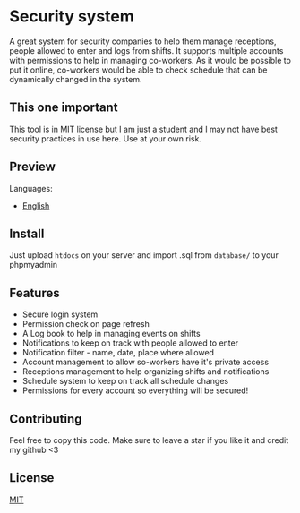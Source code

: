 # Security system
A great system for security companies to help them manage receptions, people allowed to enter and logs from shifts. It supports multiple accounts with permissions to help in managing co-workers. As it would be possible to put it online, co-workers would be able to check schedule that can be dynamically changed in the system. 

## This one important

This tool is in MIT license but I am just a student and I may not have best security practices in use here. Use at your own risk.

## Preview
Languages:
* [English](https://mblazejczyk.github.io/security-system/)

## Install

Just upload `htdocs` on your server and import .sql from `database/` to your phpmyadmin

## Features

* Secure login system
* Permission check on page refresh
* A Log book to help in managing events on shifts
* Notifications to keep on track with people allowed to enter
* Notification filter - name, date, place where allowed
* Account management to allow so-workers have it's private access
* Receptions management to help organizing shifts and notifications
* Schedule system to keep on track all schedule changes
* Permissions for every account so everything will be secured!

## Contributing

Feel free to copy this code. Make sure to leave a star if you like it and credit my github <3

## License
[MIT](https://choosealicense.com/licenses/mit/)

